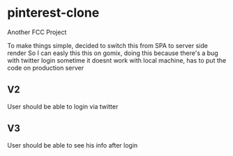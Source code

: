 # pinterest-clone
Another FCC Project

To make things simple, decided to switch this from SPA to server side render
So I can easly this this on gomix, doing this because there's a bug with twitter login
sometime it doesnt work with local machine, has to put the code on production server

## V2
User should be able to login via twitter

## V3
User should be able to see his info after login
